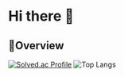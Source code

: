 # Hi there 👋

## 📁Overview
  [![Solved.ac Profile](http://mazassumnida.wtf/api/v2/generate_badge?boj=seg7577)](https://solved.ac/seg7577/)
  ![Top Langs](https://github-readme-stats.vercel.app/api/top-langs/?username=M-SE0K&hide=html,css,jupyter%20notebook&layout=donut)


